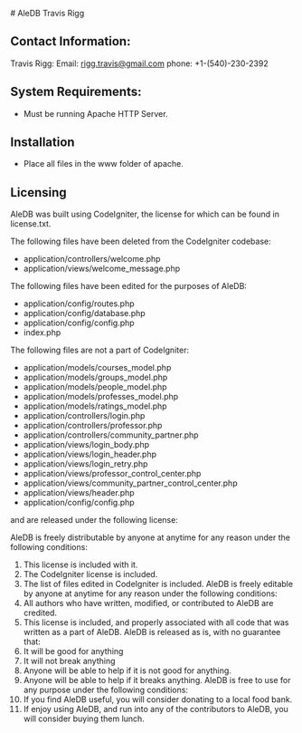 #﻿ AleDB
Travis Rigg

## Contact Information:
Travis Rigg:
Email: rigg.travis@gmail.com
phone: +1-(540)-230-2392

## System Requirements:
* Must be running Apache HTTP Server.

## Installation
* Place all files in the www folder of apache.

## Licensing
AleDB was built using CodeIgniter, the license for which can be found in license.txt.

The following files have been deleted from the CodeIgniter codebase:
* application/controllers/welcome.php
* application/views/welcome_message.php

The following files have been edited for the purposes of AleDB:
* application/config/routes.php
* application/config/database.php
* application/config/config.php
* index.php

The following files are not a part of CodeIgniter:
* application/models/courses_model.php
* application/models/groups_model.php
* application/models/people_model.php
* application/models/professes_model.php
* application/models/ratings_model.php
* application/controllers/login.php
* application/controllers/professor.php
* application/controllers/community_partner.php
* application/views/login_body.php
* application/views/login_header.php
* application/views/login_retry.php
* application/views/professor_control_center.php
* application/views/community_partner_control_center.php
* application/views/header.php
* application/config/config.php

and are released under the following license:

AleDB is freely distributable by anyone at anytime for any reason under the following conditions:
1. This license is included with it.
2. The CodeIgniter license is included.
3. The list of files edited in CodeIgniter is included.
AleDB is freely editable by anyone at anytime for any reason under the following conditions:
1. All authors who have written, modified, or contributed to AleDB are credited.
2. This license is included, and properly associated with all code that was written as a part of AleDB.
AleDB is released as is, with no guarantee that:
1. It will be good for anything
2. It will not break anything
3. Anyone will be able to help if it is not good for anything.
4. Anyone will be able to help if it breaks anything.
AleDB is free to use for any purpose under the following conditions:
1. If you find AleDB useful, you will consider donating to a local food bank.
2. If enjoy using AleDB, and run into any of the contributors to AleDB, you will consider buying them lunch.


